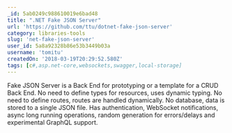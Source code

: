 ```yaml
---
_id: 5ab0249c988610019e6bad48
title: ".NET Fake JSON Server"
url: 'https://github.com/ttu/dotnet-fake-json-server'
category: libraries-tools
slug: 'net-fake-json-server'
user_id: 5a8a92328b86e53b3449b03a
username: 'tomitu'
createdOn: '2018-03-19T20:29:52.580Z'
tags: [c#,asp.net-core,websockets,swagger,local-storage]
---
```


Fake JSON Server is a Back End for prototyping or a template for a CRUD Back End. No need to define types for resources, uses dynamic typing. No need to define routes, routes are handled dynamically. No database, data is stored to a single JSON file. Has authentication, WebSocket notifications, async long running operations, random generation for errors/delays and experimental GraphQL support.
